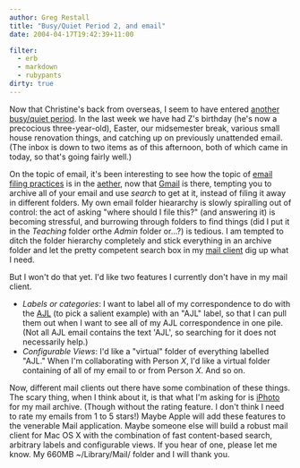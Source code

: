 ```yaml
---
author: Greg Restall
title: "Busy/Quiet Period 2, and email"
date: 2004-04-17T19:42:39+11:00

filter:
  - erb
  - markdown
  - rubypants
dirty: true
---
```


Now that Christine's back from overseas, I seem to have entered [another busy/quiet period](http://consequently.org/news/2004/03/30/busyquiet_period).  In the last week we have had Z's birthday (he's now a precocious three-year-old), Easter, our midsemester break, various small house renovation things, and catching up on previously unattended email.  (The inbox is down to two items as of this afternoon, both of which came in today, so that's going fairly well.)

On the topic of email, it's been interesting to see how the topic of [email filing practices](http://raelity.org/computers/internet/email/archive.html) is in the [aether](http://www.antisleep.com/archives/2002-11-25_0184.php), now that [Gmail](http://gmail.google.com) is there, tempting you to archive all of your email and use *search* to get at it, instead of filing it away in different folders.  My own email folder hieararchy is slowly spiralling out of control: the act of asking "where should I file this?" (and answering it) is becoming stressful, and burrowing through folders to find things (did I put it in the *Teaching* folder orthe *Admin* folder or...?) is tedious. I am tempted to ditch the folder hierarchy completely and stick everything in an archive folder and let the pretty competent search box in my [mail client](http://www.apple.com/macosx/features/mail/) dig up what I need.

But I won't do that yet.  I'd like two features I currently don't have in my mail client.

*   *Labels or categories*: I want to label all of my correspondence to do with the [AJL](http://www.philosophy.unimelb.edu.au/ajl/) (to pick a salient example) with an "AJL" label, so that I can pull them out when I want to see all of my AJL correspondence in one pile.  (Not all AJL email contains the text 'AJL', so searching for it does not necessarily help.)
*   *Configurable Views*: I'd like a "virtual" folder of everything labelled "AJL."  When I'm collaborating with Person *X*, I'd like a virtual folder containing of all of my email to or from Person *X*.  And so on.

Now, different mail clients out there have some combination of these things.  The scary thing, when I think about it, is that what I'm asking for is [iPhoto](http://www.apple.com/ilife/iphoto/) for my mail archive.  (Though without the rating feature.  I don't think I need to rate my emails from 1 to 5 stars!)  Maybe Apple will add these features to the venerable Mail application.  Maybe someone else will build a robust mail client for Mac OS X with the combination of fast content-based search, arbitrary labels and configurable views.  If you hear of one, please let me know.  My 660MB ~/Library/Mail/ folder and I will thank you.